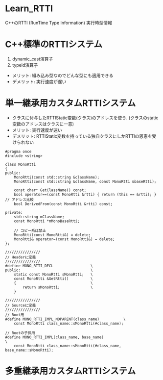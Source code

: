 # Learn_RTTI
C++のRTTI (RunTime Type Information) 実行時型情報

# C++標準のRTTIシステム
1. dynamic_cast演算子
2. typeid演算子
+ メリット: 組み込み型なのでどんな型にも適用できる
+ デメリット: 実行速度が遅い

# 単一継承用カスタムRTTIシステム
+ クラスに付与したRTTIStatic変数(クラス)のアドレスを使う. (クラスのstatic変数のアドレスはクラスに一意)
+ メリット: 実行速度が速い
+ デメリット: RTTIStatic変数を持っている独自クラスにしかRTTIの恩恵を受けられない
```
#pragma once
#include <string>

class MonoRtti
{
public:
    MonoRtti(const std::string &className);
    MonoRtti(const std::string &className, const MonoRtti &baseRtti);

    const char* GetClassName() const;
    bool operator==(const MonoRtti &rtti) { return (this == &rtti); } // アドレス比較
    bool DerivedFrom(const MonoRtti &rtti) const;

private:
    std::string mClassName;
    const MonoRtti *mMonoBaseRtti;

    // コピー系は禁止
    MonoRtti(const MonoRtti&) = delete;
    MonoRtti& operator=(const MonoRtti&) = delete;
};

////////////////
// Headerに定義
////////////////
#define MONO_RTTI_DECL                 \
public:                                \
    static const MonoRtti sMonoRtti;   \
    const MonoRtti &GetRtti()          \
    {                                  \
        return sMonoRtti;              \
    }

////////////////
// Sourceに定義
////////////////
// Root用
#define MONO_RTTI_IMPL_NOPARENT(class_name)           \
    const MonoRtti class_name::sMonoRtti(#class_name);

// Rootの子孫用
#define MONO_RTTI_IMPL(class_name, base_name)                               \
    const MonoRtti class_name::sMonoRtti(#class_name, base_name::sMonoRtti);
```


# 多重継承用カスタムRTTIシステム


